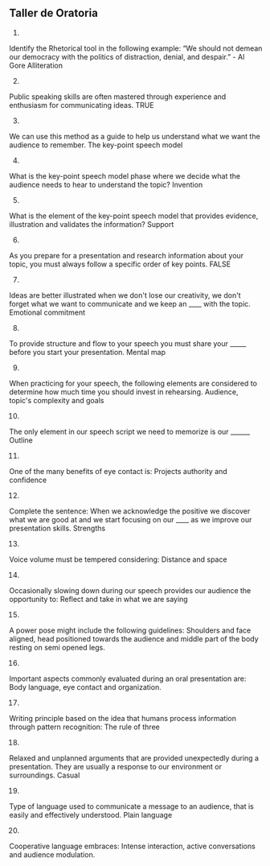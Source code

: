 ## Taller de Oratoria

1.
Identify the Rhetorical tool in the following example: “We should not demean our democracy with the politics of distraction, denial, and despair.” - Al Gore
Alliteration

2.
Public speaking skills are often mastered through experience and enthusiasm for communicating ideas.
TRUE

3.
We can use this method as a guide to help us understand what we want the audience to remember.
The key-point speech model

4.
What is the key-point speech model phase where we decide what the audience needs to hear to understand the topic?
Invention

5.
What is the element of the key-point speech model that provides evidence, illustration and validates the information?
Support 

6.
As you prepare for a presentation and research information about your topic, you must always follow a specific order of key points.
FALSE

7.
Ideas are better illustrated when we don't lose our creativity, we don't forget what we want to communicate and we keep an ____ with the topic.
Emotional commitment

8.
To provide structure and flow to your speech you must share your _____ before you start your presentation.
Mental map

9.
When practicing for your speech, the following elements are considered to determine how much time you should invest in rehearsing.
Audience, topic's complexity and goals

10.
The only element in our speech script we need to memorize is our ______
Outline

11.
One of the many benefits of eye contact is:
Projects authority and confidence

12.
Complete the sentence: When we acknowledge the positive we discover what we are good at and we start focusing on our ____ as we improve our presentation skills.
Strengths

13.
Voice volume must be tempered considering:
Distance and space

14.
Occasionally slowing down during our speech provides our audience the opportunity to:
Reflect and take in what we are saying

15.
A power pose might include the following guidelines:
Shoulders and face aligned, head positioned towards the audience and middle part of the body resting on semi opened legs.

16.
Important aspects commonly evaluated during an oral presentation are:
Body language, eye contact and organization.

17.
Writing principle based on the idea that humans process information through pattern recognition:
The rule of three

18.
Relaxed and unplanned arguments that are provided unexpectedly during a presentation. They are usually a response to our environment or surroundings.
Casual

19.
Type of language used to communicate a message to an audience, that is easily and effectively understood.
Plain language

20.
Cooperative language embraces:
Intense interaction, active conversations and audience modulation.